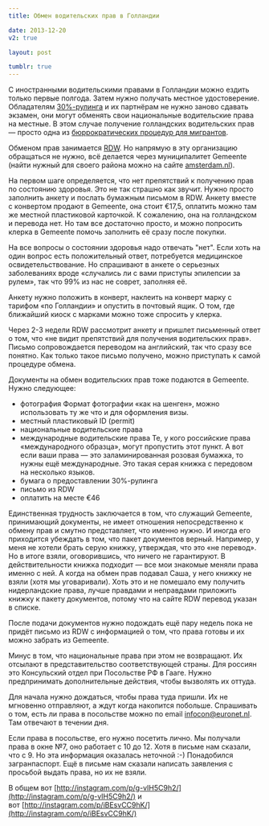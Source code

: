 ```yaml
---
title: Обмен водительских прав в Голландии

date: 2013-12-20
v2: true

layout: post

tumblr: true
---
```


С иностранными водительскими правами в Голландии можно ездить только первые полгода. Затем нужно получать местное удостоверение. Обладателям [30%-рулинга](http://varya-daily.tumblr.com/post/62637958354/30-ruling) и их партнёрам не нужно заново сдавать экзамен, они могут обменять свои национальные водительские права на местные. В этом случае получение голландских водительских прав — просто одна из [бюррократических процедур для мигрантов](http://varya-daily.tumblr.com/post/67357122247/just-landed-bureaucracy).
<excerpt/>

Обменом прав занимается [RDW](http://www.rdw.nl/particulier/Paginas/default.aspx). Но напрямую в эту организацию обращаться не нужно, всё делается через муниципалитет Gemeente (найти нужный для своего района можно на сайте [amsterdam.nl](http://www.amsterdam.nl/)).

На первом шаге определяется, что нет препятствий к получению прав по состоянию здоровья. Это не так страшно как звучит. Нужно просто заполнить анкету и послать бумажным письмом в RDW. Анкету вместе с конвертом продают в Gemeente, она стоит €17,5, оплатить можно там же местной пластиковой карточкой. К сожалению, она на голландском и перевода нет. Но там все достаточно просто, и можно попросить клерка в Gemeente помочь заполнить её сразу после покупки.

На все вопросы о состоянии здоровья надо отвечать "нет". Если хоть на один вопрос есть положительный ответ, потребуется медицинское освидетельствование. Но спрашивают в анкете о серьезных заболеваниях вроде «случались ли с вами приступы эпилепсии за рулем», так что 99% из нас не соврет, заполняя её.

Анкету нужно положить в конверт, наклеить на конверт марку с тарифом «по Голландии» и опустить в почтовый ящик. О том, где ближайший киоск с марками можно тоже спросить у клерка.

Через 2-3 недели RDW рассмотрит анкету и пришлет письменный ответ о том, что «не видит препятствий для получения водительских прав». Письмо сопровождается переводом на английский, так что сразу все понятно. Как только такое письмо получено, можно приступать к самой процедуре обмена.

Документы на обмен водительских прав тоже подаются в Gemeente. Нужно следующее:

- фотография
  Формат фотографии «как на шенген», можно использовать ту же что и для оформления визы.
- местный пластиковый ID (permit)
- национальные водительские права
- международные водительские права
  Те, у кого российские права «международного образца», могут пропустить этот пункт. А вот если ваши права — это заламинированная розовая бумажка, то нужны ещё международные. Это такая серая книжка с передовом на несколько языков.
- бумага о предоставлении 30%-рулинга
- письмо из RDW
- оплатить на месте&nbsp;€46

Единственная трудность заключается в том, что служащий Gemeente, принимающий документы, не имеет отношения непосредственно к обмену прав и смутно представляет, что именно нужно. И иногда его приходится убеждать в том, что пакет документов верный. Например, у меня не хотели брать серую книжку, утверждая, что это «не перевод». Но в итоге взяли, оговорившись, что ничего не гарантируют. В действительности книжка подходит — все мои знакомые меняли права именно с ней. А когда на обмен прав подавал Саша, у него книжку не взяли (хотя мы уговаривали). Хоть это и не помешало ему получить нидерландские права, лучше правдами и неправдами приложить книжку к пакету документов, потому что на сайте RDW перевод указан в списке.

После подачи документов нужно подождать ещё пару недель пока не придёт письмо из RDW с информацией о том, что права готовы и их можно забрать из Gemeente.

Минус в том, что национальные права при этом не возвращают. Их отсылают в представительство соответствующей страны. Для россиян это Консульский отдел при Посольстве РФ в Гааге. Нужно предпринимать дополнительные действия, чтобы вызволять их оттуда.

Для начала нужно дождаться, чтобы права туда пришли. Их не мгновенно отправляют, а ждут когда накопится побольше. Спрашивать о том, есть ли права в посольстве можно по email&nbsp;[infocon@euronet.nl](mailto:infocon@euronet.nl). Там отвечают в течении дня.

Если права в посольстве, его нужно посетить лично. Мы получали права в окне №7, оно работает с 10 до 12. Хотя в письме нам сказали, что с 9. Но эта информация оказалась неточной :-) Понадобился загранпаспорт. Ещё в письме нам сказали написать заявления с просьбой выдать права, но их не взяли.

В общем вот&nbsp;[http://instagram.com/p/g-vIH5C9h2/](http://instagram.com/p/g-vIH5C9h2/) и вот&nbsp;[http://instagram.com/p/iBEsvCC9hK/](http://instagram.com/p/iBEsvCC9hK/)
